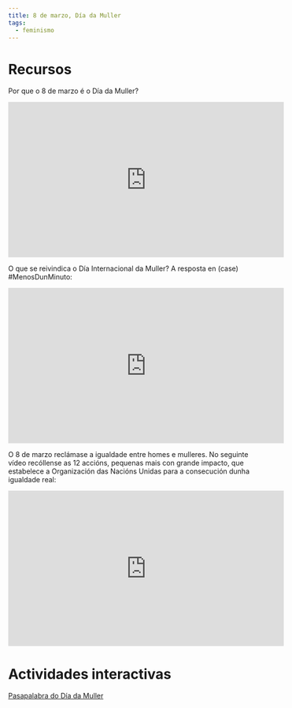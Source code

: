```yaml
---
title: 8 de marzo, Día da Muller
tags:
  - feminismo
---
```


# Recursos

Por que o 8 de marzo é o Día da Muller?

<iframe width="560" height="315" src="https://www.youtube.com/embed/5l6ewz3nTjc" frameborder="0" allow="accelerometer; autoplay; clipboard-write; encrypted-media; gyroscope; picture-in-picture" allowfullscreen></iframe>

O que se reivindica o Día Internacional da Muller? A resposta en (case)
#MenosDunMinuto[](https://twitter.com/hashtag/MenosDunMinuto?src=hashtag_click):

<iframe width="560" height="315" src="https://www.youtube.com/embed/I4bRTxMltaA" frameborder="0" allow="accelerometer; autoplay; clipboard-write; encrypted-media; gyroscope; picture-in-picture" allowfullscreen></iframe>

<!--StartFragment-->

O 8 de marzo reclámase a igualdade entre homes e mulleres. No seguinte vídeo
recóllense as 12 accións, pequenas mais con grande impacto, que estabelece a
Organización das Nacións Unidas para a consecución dunha igualdade real:

<iframe width="560" height="315" src="https://www.youtube.com/embed/8_QeAXgV5tA" frameborder="0" allow="accelerometer; autoplay; clipboard-write; encrypted-media; gyroscope; picture-in-picture" allowfullscreen></iframe>

# [](https://aulasgalegas.org/dia-da-muller-3/)Actividades interactivas

[Pasapalabra do Día da Muller](https://aulasgalegas.org/dia-da-muller-3/)
